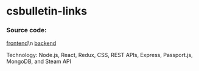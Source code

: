 # csbulletin-links
### Source code:
[frontend](https://github.com/RamenMode/csbulletin)\n
[backend](https://github.com/RamenMode/csbulletin-api)

Technology: Node.js, React, Redux, CSS, REST APIs, Express, Passport.js, MongoDB, and Steam API

